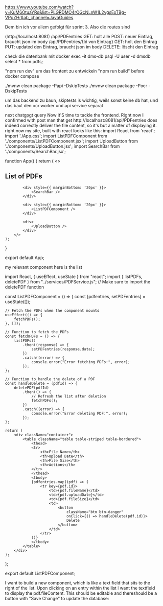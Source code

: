 https://www.youtube.com/watch?v=KuM6OtuaYRs&list=PLGRDMO4rOGcNLnW1L2vgsExTBg-VPoZHr&ab_channel=JavaGuides

Dem bin ich vor allem gefolgt für sprint 3. Also die routes sind

(http://localhost:8081)
/api/PDFentries
  GET: holt alle
  POST: neuer Eintrag, braucht json im body
/api/PDFentries/{Id von Eintrag}
  GET: holt den Eintrag
  PUT: updated den Eintrag, braucht json im body
  DELETE: löscht den Eintrag


check die datenbank mit
docker exec -it dms-db psql -U user -d dmsdb
select * from pdfs;


"npm run dev" um das frontent zu entwickeln
"npm run build" before docker compose

./mvnw clean package -Papi -DskipTests
./mvnw clean package -Pocr -DskipTests

   um das backend zu baun, skiptests is wichtig, weils sonst keine db hat, und das baut den ocr worker und api service separat


next chatgpgt query
Now it'S time to tackle the frontend. Right now I confirmed with post man that get http://localhost:8081/api/PDFentries does indeed correctly deliver the file content, so it's but a matter of displaying it.
right now my site, built with react looks like this:
import React from 'react';
import './App.css';
import ListPDFComponent from './components/ListPDFComponent.jsx';
import UploadButton from './components/UploadButton.jsx';
import SearchBar from './components/SearchBar.jsx';

function App() {
return (
<>
<div style={{ textAlign: 'center', marginBottom: '20px' }}>
<h2>List of PDFs</h2>
</div>

            <div style={{ marginBottom: '20px' }}>
                <SearchBar />
            </div>

            <div style={{ marginBottom: '20px' }}>
                <ListPDFComponent />
            </div>

            <div>
                <UploadButton />
            </div>
        </>
    );
}

export default App;

my relevant component here is the list

import React, { useEffect, useState } from "react";
import { listPDFs, deletePDF } from "../services/PDFService.js"; // Make sure to import the deletePDF function

const ListPDFComponent = () => {
const [pdfentries, setPDFentries] = useState([]);

    // Fetch the PDFs when the component mounts
    useEffect(() => {
        fetchPDFs();
    }, []);

    // Function to fetch the PDFs
    const fetchPDFs = () => {
        listPDFs()
            .then((response) => {
                setPDFentries(response.data);
            })
            .catch((error) => {
                console.error("Error fetching PDFs:", error);
            });
    };

    // Function to handle the delete of a PDF
    const handleDelete = (pdfId) => {
        deletePDF(pdfId)
            .then(() => {
                // Refresh the list after deletion
                fetchPDFs();
            })
            .catch((error) => {
                console.error("Error deleting PDF:", error);
            });
    };

    return (
        <div className="container">
            <table className="table table-striped table-bordered">
                <thead>
                <tr>
                    <th>File Name</th>
                    <th>Upload Date</th>
                    <th>File Size</th>
                    <th>Actions</th>
                </tr>
                </thead>
                <tbody>
                {pdfentries.map((pdf) => (
                    <tr key={pdf.id}>
                        <td>{pdf.fileName}</td>
                        <td>{pdf.uploadDate}</td>
                        <td>{pdf.fileSize}</td>
                        <td>
                            <button
                                className="btn btn-danger"
                                onClick={() => handleDelete(pdf.id)}>
                                Delete
                            </button>
                        </td>
                    </tr>
                ))}
                </tbody>
            </table>
        </div>
    );
};

export default ListPDFComponent;

I want to build a new component, which is like a text field that sits to the right of the list. Upon clicking on an entry within the list I want the textfield to display the pdf.fileContent. This should be editable and thereshould be a button with "Save Change" to update the database:
